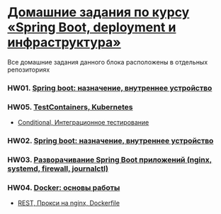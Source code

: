 # [Домашние задания по курсу «Spring Boot, deployment и инфраструктура»](https://github.com/netology-code/jd-homeworks#7-%D0%B4%D0%BE%D0%BC%D0%B0%D1%88%D0%BD%D0%B8%D0%B5-%D0%B7%D0%B0%D0%B4%D0%B0%D0%BD%D0%B8%D1%8F-%D0%BF%D0%BE-%D0%BA%D1%83%D1%80%D1%81%D1%83-spring-boot-deployment-%D0%B8-%D0%B8%D0%BD%D1%84%D1%80%D0%B0%D1%81%D1%82%D1%80%D1%83%D0%BA%D1%82%D1%83%D1%80%D0%B0)
Все домашние задания данного блока расположены в отдельных репозиториях

### HW01. [Spring boot: назначение, внутреннее устройство](https://github.com/netology-code/jd-homeworks/tree/master/spring_boot)
### HW05. [TestContainers, Kubernetes](https://github.com/netology-code/jd-homeworks/tree/master/containers)
* [Conditional, Интеграционное тестирование](https://github.com/frepingod/netology-conditional)

### HW02. [Spring boot: назначение, внутреннее устройство](https://github.com/netology-code/jd-homeworks/tree/master/spring_boot_rest)
### HW03. [Разворачивание Spring Boot приложений (nginx, systemd, firewall, journalctl)](https://github.com/netology-code/jd-homeworks/tree/master/linux)
### HW04. [Docker: основы работы](https://github.com/netology-code/jd-homeworks/tree/master/docker)
* [REST, Прокси на nginx, Dockerfile](https://github.com/frepingod/netology-authorization-service)